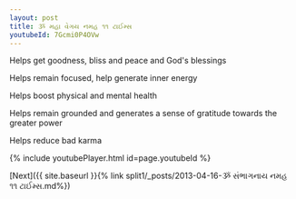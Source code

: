 ```yaml
---
layout: post
title: ૐ મહા વેગય નમહ ૧૧ ટાઈમ્સ
youtubeId: 7Gcmi0P4OVw
---
```

 
 
Helps get goodness, bliss and peace and God's blessings
 
Helps remain focused, help generate inner energy 
 
Helps boost physical and mental health 
 
Helps remain grounded and generates a sense of gratitude towards the greater power 
 
Helps reduce bad karma
 
 
 
 


{% include youtubePlayer.html id=page.youtubeId %}
 
[Next]({{ site.baseurl }}{% link  split1/_posts/2013-04-16-ૐ સંભાગનાય નમહ ૧૧ ટાઈમ્સ.md%})
 
